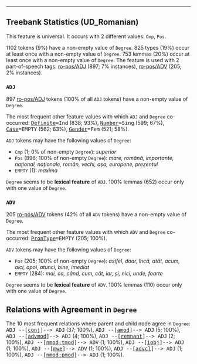 

--------------------------------------------------------------------------------

## Treebank Statistics (UD_Romanian)

This feature is universal.
It occurs with 2 different values: `Cmp`, `Pos`.

1102 tokens (9%) have a non-empty value of `Degree`.
825 types (19%) occur at least once with a non-empty value of `Degree`.
753 lemmas (20%) occur at least once with a non-empty value of `Degree`.
The feature is used with 2 part-of-speech tags: [ro-pos/ADJ]() (897; 7% instances), [ro-pos/ADV]() (205; 2% instances).

### `ADJ`

897 [ro-pos/ADJ]() tokens (100% of all `ADJ` tokens) have a non-empty value of `Degree`.

The most frequent other feature values with which `ADJ` and `Degree` co-occurred: <tt><a href="Definite.html">Definite</a>=Ind</tt> (838; 93%), <tt><a href="Number.html">Number</a>=Sing</tt> (599; 67%), <tt><a href="Case.html">Case</a>=EMPTY</tt> (562; 63%), <tt><a href="Gender.html">Gender</a>=Fem</tt> (521; 58%).

`ADJ` tokens may have the following values of `Degree`:

* `Cmp` (1; 0% of non-empty `Degree`): <em>superior</em>
* `Pos` (896; 100% of non-empty `Degree`): <em>mare, română, importante, național, naționale, român, vechi, așa, europene, prezentul</em>
* `EMPTY` (1): <em>maxima</em>

`Degree` seems to be **lexical feature** of `ADJ`. 100% lemmas (652) occur only with one value of `Degree`.

### `ADV`

205 [ro-pos/ADV]() tokens (42% of all `ADV` tokens) have a non-empty value of `Degree`.

The most frequent other feature values with which `ADV` and `Degree` co-occurred: <tt><a href="PronType.html">PronType</a>=EMPTY</tt> (205; 100%).

`ADV` tokens may have the following values of `Degree`:

* `Pos` (205; 100% of non-empty `Degree`): <em>astfel, doar, încă, atât, acum, aici, apoi, atunci, bine, imediat</em>
* `EMPTY` (284): <em>mai, ca, când, cum, cât, iar, și, nici, unde, foarte</em>

`Degree` seems to be **lexical feature** of `ADV`. 100% lemmas (110) occur only with one value of `Degree`.

## Relations with Agreement in `Degree`

The 10 most frequent relations where parent and child node agree in `Degree`:
<tt>ADJ --[<a href="../dep/conj.html">conj</a>]--> ADJ</tt> (37; 100%),
<tt>ADJ --[<a href="../dep/amod.html">amod</a>]--> ADJ</tt> (5; 100%),
<tt>ADJ --[<a href="../dep/advmod.html">advmod</a>]--> ADJ</tt> (4; 100%),
<tt>ADJ --[<a href="../dep/remnant.html">remnant</a>]--> ADJ</tt> (2; 100%),
<tt>ADJ --[<a href="../dep/nmod:tmod.html">nmod:tmod</a>]--> ADV</tt> (1; 100%),
<tt>ADJ --[<a href="../dep/iobj.html">iobj</a>]--> ADJ</tt> (1; 100%),
<tt>ADJ --[<a href="../dep/mwe.html">mwe</a>]--> ADV</tt> (1; 100%),
<tt>ADJ --[<a href="../dep/advcl.html">advcl</a>]--> ADJ</tt> (1; 100%),
<tt>ADJ --[<a href="../dep/nmod:pmod.html">nmod:pmod</a>]--> ADJ</tt> (1; 100%).

